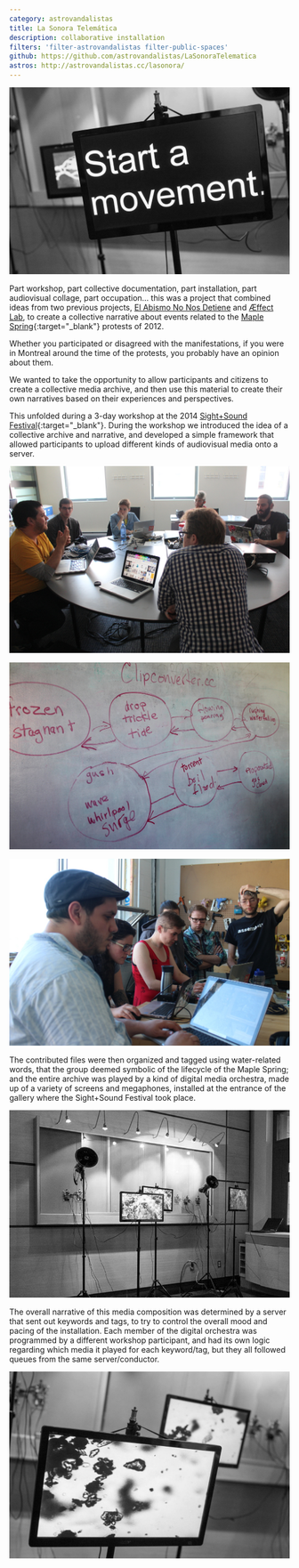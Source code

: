 ```yaml
---
category: astrovandalistas
title: La Sonora Telemática
description: collaborative installation
filters: 'filter-astrovandalistas filter-public-spaces'
github: https://github.com/astrovandalistas/LaSonoraTelematica
astros: http://astrovandalistas.cc/lasonora/
---
```

![](/assets/projects/la-sonora-telematica/s_LaSonora02_bw.jpg)

Part workshop, part collective documentation, part installation, part audiovisual collage, part occupation... this was a project that combined ideas from two previous projects, [El Abismo No Nos Detiene](/el-abismo/) and [Æffect Lab](/aeffectlab/), to create a collective narrative about events related to the [Maple Spring](http://en.wikipedia.org/wiki/2012_Quebec_student_protests){:target="_blank"} protests of 2012.

Whether you participated or disagreed with the manifestations, if you were in Montreal around the time of the protests, you probably have an opinion about them.

We wanted to take the opportunity to allow participants and citizens to create a collective media archive, and then use this material to create their own narratives based on their experiences and perspectives.

This unfolded during a 3-day workshop at the 2014 [Sight+Sound Festival](https://easternbloc.ca/en/sight-and-sound){:target="_blank"}. During the workshop we introduced the idea of a collective archive and narrative, and developed a simple framework that allowed participants to upload different kinds of audiovisual media onto a server.

![](/assets/projects/la-sonora-telematica/xIMG_6213.jpg)

![](/assets/projects/la-sonora-telematica/xIMG_6255.jpg)

![](/assets/projects/la-sonora-telematica/xIMG_6238.jpg)

The contributed files were then organized and tagged using water-related words, that the group deemed symbolic of the lifecycle of the Maple Spring; and the entire archive was played by a kind of digital media orchestra, made up of a variety of screens and megaphones, installed at the entrance of the gallery where the Sight+Sound Festival took place.

![](/assets/projects/la-sonora-telematica/s_LaSonora00_bw.jpg)

The overall narrative of this media composition was determined by a server that sent out keywords and tags, to try to control the overall mood and pacing of the installation. Each member of the digital orchestra was programmed by a different workshop participant, and had its own logic regarding which media it played for each keyword/tag, but they all followed queues from the same server/conductor.

![](/assets/projects/la-sonora-telematica/s_LaSonora01_bw.jpg)
